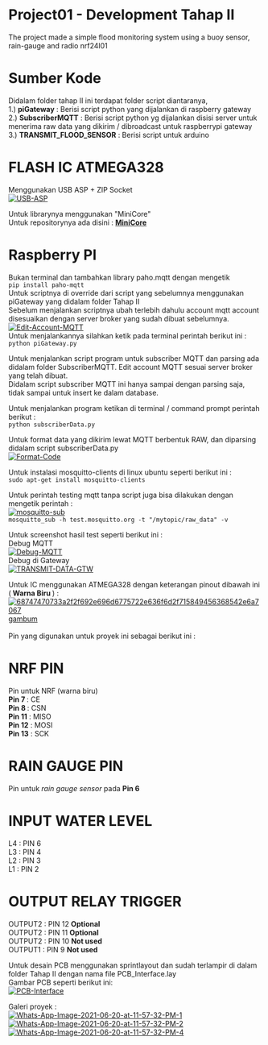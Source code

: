 # Project01 - Development Tahap II
The project made a simple flood monitoring system using a buoy sensor, rain-gauge and radio nrf24l01

# Sumber Kode
Didalam folder tahap II ini terdapat folder script diantaranya, <br />
1.) <b>piGateway</b> : Berisi script python yang dijalankan di raspberry gateway <br />
2.) <b>SubscriberMQTT</b> : Berisi script python yg dijalankan disisi server untuk menerima raw data yang dikirim / dibroadcast untuk raspberrypi gateway<br />
3.) <b>TRANSMIT_FLOOD_SENSOR</b> : Berisi script untuk arduino <br />

# FLASH IC ATMEGA328
Menggunakan USB ASP + ZIP Socket <br />
<a href="https://imgbb.com/"><img src="https://i.ibb.co/T4M5ph7/USB-ASP.jpg" alt="USB-ASP" border="0"></a> <br />

Untuk librarynya menggunakan "MiniCore" <br />
Untuk repositorynya ada disini : <b><a href="https://github.com/MCUdude/MiniCore">MiniCore</a></b> <br />

# Raspberry PI<br />
Bukan terminal dan tambahkan library paho.mqtt dengan mengetik <br />
````` pip install paho-mqtt ````` <br />
Untuk scriptnya di override dari script yang sebelumnya menggunakan piGateway yang didalam folder Tahap II <br />
Sebelum menjalankan scriptnya ubah terlebih dahulu account mqtt account disesuaikan dengan server broker yang sudah dibuat sebelumnya. <br />
<a href="https://ibb.co/d7ZqTfV"><img src="https://i.ibb.co/R78mFgs/Edit-Account-MQTT.png" alt="Edit-Account-MQTT" border="0"></a>
<br />
Untuk menjalankannya silahkan ketik pada terminal perintah berikut ini : <br />
````` python piGateway.py ````` <br />

Untuk menjalankan script program untuk subscriber MQTT dan parsing ada didalam folder SubscriberMQTT. Edit account MQTT sesuai server broker yang telah dibuat.<br />
Didalam script subscriber MQTT ini hanya sampai dengan parsing saja, tidak sampai untuk insert ke dalam database. <br />

Untuk menjalankan program ketikan di terminal / command prompt perintah berikut : <br />
````` python subscriberData.py ````` <br />

Untuk format data yang dikirim lewat MQTT berbentuk RAW, dan diparsing didalam script subscriberData.py <br />
<a href="https://ibb.co/tM6VV2m"><img src="https://i.ibb.co/DDF00MV/Format-Code.png" alt="Format-Code" border="0"></a> <br />

Untuk instalasi mosquitto-clients di linux ubuntu seperti berikut ini : <br />
````` sudo apt-get install mosquitto-clients `````

Untuk perintah testing mqtt tanpa script juga bisa dilakukan dengan mengetik perintah : <br />
<a href="https://ibb.co/FBj3fby"><img src="https://i.ibb.co/4j5tDZX/mosquitto-sub.png" alt="mosquitto-sub" border="0"></a><br />
````` mosquitto_sub -h test.mosquitto.org -t "/mytopic/raw_data" -v ````` <br />

Untuk screenshot hasil test seperti berikut ini : <br />
Debug MQTT <br />
<a href="https://ibb.co/vJM7yxg"><img src="https://i.ibb.co/K98M4jR/Debug-MQTT.png" alt="Debug-MQTT" border="0"></a> <br />
Debug di Gateway <br />
<a href="https://ibb.co/WtbXbgG"><img src="https://i.ibb.co/0tgLghm/TRANSMIT-DATA-GTW.png" alt="TRANSMIT-DATA-GTW" border="0"></a> <br />

Untuk IC menggunakan ATMEGA328 dengan keterangan pinout dibawah ini (<b> Warna Biru </b> ) : <br />
<a href="https://ibb.co/nCmdzjr"><img src="https://i.ibb.co/4dtvPpW/68747470733a2f2f692e696d6775722e636f6d2f715849456368542e6a7067.jpg" alt="68747470733a2f2f692e696d6775722e636f6d2f715849456368542e6a7067" border="0"></a><br /><a target='_blank' href='https://id.imgbb.com/'>gambum</a><br /><br />
Pin yang digunakan untuk proyek ini sebagai berikut ini : <br />

# NRF PIN
Pin untuk NRF (warna biru) <br />
<b>Pin 7 </b> : CE <br />
<b>Pin 8 </b> : CSN <br />
<b>Pin 11</b> : MISO <br />
<b>Pin 12</b> : MOSI <br />
<b>Pin 13</b> : SCK <br />

# RAIN GAUGE PIN
Pin untuk <i>rain gauge sensor</i> pada <b>Pin 6</b>

# INPUT WATER LEVEL
L4 : PIN 6<br />
L3 : PIN 4<br /> 
L2 : PIN 3<br />
L1 : PIN 2<br />

# OUTPUT RELAY TRIGGER
OUTPUT2 : PIN 12 <b>Optional</b><br />
OUTPUT2 : PIN 11 <b>Optional</b><br />
OUTPUT2 : PIN 10 <b>Not used</b><br />
OUTPUT1 : PIN 9 <b>Not used</b><br />

Untuk desain PCB menggunakan sprintlayout dan sudah terlampir di dalam folder Tahap II dengan nama file PCB_Interface.lay <br />
Gambar PCB seperti berikut ini: <br />
<a href="https://ibb.co/d2hWskj"><img src="https://i.ibb.co/WyTxNBG/PCB-Interface.jpg" alt="PCB-Interface" border="0"></a><br />

Galeri proyek : <br />
<a href="https://ibb.co/zfkCwdP"><img src="https://i.ibb.co/cTmRdq2/Whats-App-Image-2021-06-20-at-11-57-32-PM-1.jpg" alt="Whats-App-Image-2021-06-20-at-11-57-32-PM-1" border="0"></a><br />
<a href="https://ibb.co/4Vt1FCm"><img src="https://i.ibb.co/nLmPw4g/Whats-App-Image-2021-06-20-at-11-57-32-PM-2.jpg" alt="Whats-App-Image-2021-06-20-at-11-57-32-PM-2" border="0"></a><br />
<a href="https://ibb.co/3zZNfRB"><img src="https://i.ibb.co/GTS2sHc/Whats-App-Image-2021-06-20-at-11-57-32-PM-4.jpg" alt="Whats-App-Image-2021-06-20-at-11-57-32-PM-4" border="0"></a><br />

